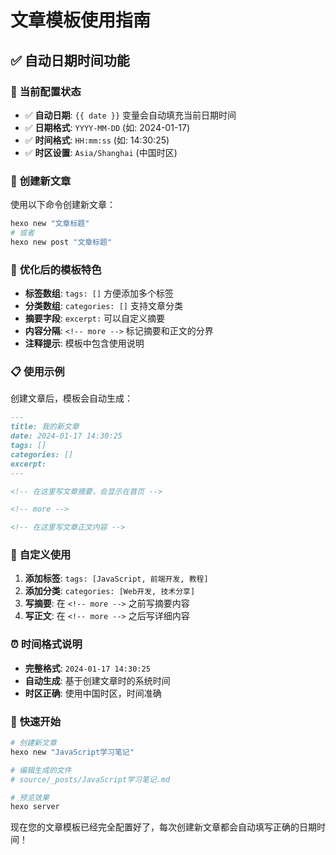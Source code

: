 # 文章模板使用指南

## ✅ 自动日期时间功能

### 🎯 **当前配置状态**
- ✅ **自动日期**: `{{ date }}` 变量会自动填充当前日期时间
- ✅ **日期格式**: `YYYY-MM-DD` (如: 2024-01-17)
- ✅ **时间格式**: `HH:mm:ss` (如: 14:30:25)
- ✅ **时区设置**: `Asia/Shanghai` (中国时区)

### 📝 **创建新文章**
使用以下命令创建新文章：
```bash
hexo new "文章标题"
# 或者
hexo new post "文章标题"
```

### 🎨 **优化后的模板特色**
- **标签数组**: `tags: []` 方便添加多个标签
- **分类数组**: `categories: []` 支持文章分类
- **摘要字段**: `excerpt:` 可以自定义摘要
- **内容分隔**: `<!-- more -->` 标记摘要和正文的分界
- **注释提示**: 模板中包含使用说明

### 📋 **使用示例**
创建文章后，模板会自动生成：
```markdown
---
title: 我的新文章
date: 2024-01-17 14:30:25
tags: []
categories: []
excerpt: 
---

<!-- 在这里写文章摘要，会显示在首页 -->

<!-- more -->

<!-- 在这里写文章正文内容 -->
```

### 🔧 **自定义使用**
1. **添加标签**: `tags: [JavaScript, 前端开发, 教程]`
2. **添加分类**: `categories: [Web开发, 技术分享]`
3. **写摘要**: 在 `<!-- more -->` 之前写摘要内容
4. **写正文**: 在 `<!-- more -->` 之后写详细内容

### ⏰ **时间格式说明**
- **完整格式**: `2024-01-17 14:30:25`
- **自动生成**: 基于创建文章时的系统时间
- **时区正确**: 使用中国时区，时间准确

### 🚀 **快速开始**
```bash
# 创建新文章
hexo new "JavaScript学习笔记"

# 编辑生成的文件
# source/_posts/JavaScript学习笔记.md

# 预览效果
hexo server
```

现在您的文章模板已经完全配置好了，每次创建新文章都会自动填写正确的日期时间！
